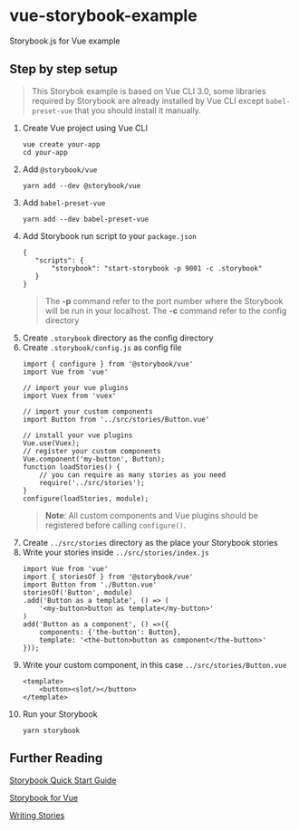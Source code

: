 # vue-storybook-example
Storybook.js for Vue example

## Step by step setup
> This Storybok example is based on Vue CLI 3.0, some libraries required by Storybook are already installed by Vue CLI except  `babel-preset-vue` that you should install it manually.

 1. Create Vue project using Vue CLI
	 ```
	 vue create your-app
	 cd your-app
	 ```
 2. Add `@storybook/vue`
	 ```
	 yarn add --dev @storybook/vue
	 ```
 3. Add `babel-preset-vue`
	 ```
	 yarn add --dev babel-preset-vue
	 ```
 4. Add Storybook run script to your `package.json`
	 ```
	{
		"scripts": {
			"storybook": "start-storybook -p 9001 -c .storybook"
		}
	} 
	```
	 > The **-p** command refer to the port number where the Storybook will be run in your localhost.
	 > The **-c** command refer to the config directory
 5. Create `.storybook` directory as the config directory
 6. Create `.storybook/config.js` as config file
	 ```
	 import { configure } from '@storybook/vue'
	 import Vue from 'vue'
	 
	 // import your vue plugins
	 import Vuex from 'vuex'
	 
	 // import your custom components
	 import Button from '../src/stories/Button.vue'
	 
	 // install your vue plugins
	 Vue.use(Vuex);
	 // register your custom components
	 Vue.component('my-button', Button);
	 function loadStories() {
		 // you can require as many stories as you need
		 require('../src/stories');
	 }
	 configure(loadStories, module);
	 ```
	 > **Note**: All custom components and Vue plugins should be registered before calling  `configure()`.
 7. Create `../src/stories` directory as the place your Storybook stories
 8. Write your stories inside `../src/stories/index.js`
	 ```
	 import Vue from 'vue'
	 import { storiesOf } from '@storybook/vue'
	 import Button from './Button.vue'
	 storiesOf('Button', module)
	 .add('Button as a template', () => (
		 '<my-button>button as template</my-button>'
	 )
	 add('Button as a component', () =>({
		 components: {'the-button': Button},
		 template: '<the-button>button as component</the-button>'
	 }));
	 ```
 9. Write your custom component, in this case `../src/stories/Button.vue`
	 ```
	 <template>
		 <button><slot/></button>
	 </template>
	 ``` 
 10. Run your Storybook
	 ```
	 yarn storybook
	 ```

## Further Reading
[Storybook Quick Start Guide](https://storybook.js.org/basics/quick-start-guide/)

[Storybook for Vue](https://storybook.js.org/basics/guide-vue/)

[Writing Stories](https://storybook.js.org/basics/writing-stories/)